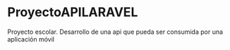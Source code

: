 # ProyectoAPILARAVEL
Proyecto escolar. Desarrollo de una api que pueda ser consumida por una aplicación móvil
